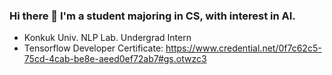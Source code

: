 ### Hi there 👋 I'm a student majoring in CS, with interest in AI.

- Konkuk Univ. NLP Lab. Undergrad Intern
- Tensorflow Developer Certificate: https://www.credential.net/0f7c62c5-75cd-4cab-be8e-aeed0ef72ab7#gs.otwzc3

<!--
**MattYoon/MattYoon** is a ✨ _special_ ✨ repository because its `README.md` (this file) appears on your GitHub profile.

Here are some ideas to get you started:

- 🔭 I’m currently working on ...
- 🌱 I’m currently learning ...
- 👯 I’m looking to collaborate on ...
- 🤔 I’m looking for help with ...
- 💬 Ask me about ...
- 📫 How to reach me: ...
- 😄 Pronouns: ...
- ⚡ Fun fact: ...
-->

